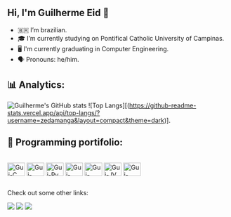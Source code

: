 ## Hi, I'm Guilherme Eid 👋

- 🇧🇷 I’m brazilian.
- 🎓 I’m currently studying on Pontifical Catholic University of Campinas.
- 🖥️ I'm currently graduating in Computer Engineering.
- 🗣️ Pronouns: he/him.

## 📊 Analytics:
  ![Guilherme's GitHub stats](https://github-readme-stats.vercel.app/api?username=guilhermeeid&show_icons=true&count_private=true&theme=dark)
  ![Top Langs][(https://github-readme-stats.vercel.app/api/top-langs/?username=zedamanga&layout=compact&theme=dark)].
  
<!--
**guilhermeeid/guilhermeeid** is a ✨ _special_ ✨ repository because its `README.md` (this file) appears on your GitHub profile.

Site "currículo"

-->
## 💽 Programming portifolio:
<div style="display: inline_block"><br>
  <img align="center" alt="Gui-C" height="30" width="40" src="https://cdn.jsdelivr.net/gh/devicons/devicon@latest/icons/c/c-original.svg">
  <img align="center" alt="Gui-C++" height="30" width="40" src="https://cdn.jsdelivr.net/gh/devicons/devicon@latest/icons/cplusplus/cplusplus-original.svg">
  <img align="center" alt="Gui-Py" height="30" width="40" src="https://cdn.jsdelivr.net/gh/devicons/devicon@latest/icons/python/python-original.svg">
  <img align="center" alt="Gui-HTML" height="30" width="40" src="https://cdn.jsdelivr.net/gh/devicons/devicon@latest/icons/html5/html5-original.svg">
  <img align="center" alt="Gui-CSS" height="30" width="40" src="https://cdn.jsdelivr.net/gh/devicons/devicon@latest/icons/css3/css3-original.svg">
  <img align="center" alt="Gui-JV" height="30" width="40" src="https://cdn.jsdelivr.net/gh/devicons/devicon@latest/icons/javascript/javascript-original.svg">
  <img align="center" alt="Gui-Assembly" height="30" width="40" src="https://cdn.jsdelivr.net/gh/devicons/devicon@latest/icons/wasm/wasm-original.svg">
</div>

##
Check out some other links:
<div> 
  <a href="http://lattes.cnpq.br/3573746900379250" target="_blank"><img src="https://img.shields.io/badge/Academia-fff?style=for-the-badge&logo=academia&logoColor=black"></a>
  <a href="www.linkedin.com/in/guilherme-eid-godoy-456344313" target="_blank"><img src="https://img.shields.io/badge/-LinkedIn-%230077B5?style=for-the-badge&logo=linkedin&logoColor=white" target="_blank"></a>
  <a href = "mailto:guilherme.eg@puccampinas.edu.br"><img src="https://img.shields.io/badge/-Gmail-%23333?style=for-the-badge&logo=gmail&logoColor=white" target="_blank"></a>
</div>

##

